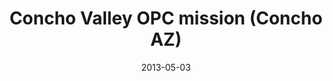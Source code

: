 ---
date: &id001 2013-05-03
end_date: null
location:
  address: 79 County Road
  city: Concho
  state: AZ
minister: []
ministers: []
name: Concho Valley OPC mission
names:
- end: null
  name: Concho Valley OPC mission
  start: 2013-05-03
origination_date: *id001
raw_data: "AZ\nConcho\nConcho Valley OPC mission (May 3, 2013\u2013 )\n79 County Road"
states:
- AZ
status:
  active: true
  end_date: null
  reason: null
  received_from: null
  withdrawal_to: null
title: Concho Valley OPC mission (Concho AZ)
year_established:
- 2013

---